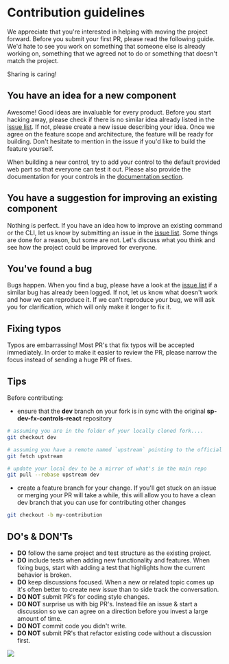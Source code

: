 # Contribution guidelines

We appreciate that you're interested in helping with moving the project forward. Before you submit your first PR, please read the following guide. We'd hate to see you work on something that someone else is already working on, something that we agreed not to do or something that doesn't match the project.

Sharing is caring!

## You have an idea for a new component

Awesome! Good ideas are invaluable for every product. Before you start hacking away, please check if there is no similar idea already listed in the [issue list](https://github.com/pnp/sp-dev-fx-controls-react/issues). If not, please create a new issue describing your idea. Once we agree on the feature scope and architecture, the feature will be ready for building. Don't hesitate to mention in the issue if you'd like to build the feature yourself.

When building a new control, try to add your control to the default provided web part so that everyone can test it out. Please also provide the documentation for your controls in the [documentation section](../).

## You have a suggestion for improving an existing component

Nothing is perfect. If you have an idea how to improve an existing command or the CLI, let us know by submitting an issue in the [issue list](https://github.com/pnp/sp-dev-fx-controls-react/issues). Some things are done for a reason, but some are not. Let's discuss what you think and see how the project could be improved for everyone.

## You've found a bug

Bugs happen. When you find a bug, please have a look at the [issue list](https://github.com/pnp/sp-dev-fx-controls-react/issues) if a similar bug has already been logged. If not, let us know what doesn't work and how we can reproduce it. If we can't reproduce your bug, we will ask you for clarification, which will only make it longer to fix it.

## Fixing typos

Typos are embarrassing! Most PR's that fix typos will be accepted immediately. In order to make it easier to review the PR, please narrow the focus instead of sending a huge PR of fixes.

## Tips

Before contributing:

- ensure that the **dev** branch on your fork is in sync with the original **sp-dev-fx-controls-react** repository

```bash
# assuming you are in the folder of your locally cloned fork....
git checkout dev

# assuming you have a remote named `upstream` pointing to the official **sp-dev-fx-controls-react** repo
git fetch upstream

# update your local dev to be a mirror of what's in the main repo
git pull --rebase upstream dev
```

- create a feature branch for your change. If you'll get stuck on an issue or merging your PR will take a while, this will allow you to have a clean dev branch that you can use for contributing other changes

```bash
git checkout -b my-contribution
```

## DO's & DON'Ts

- **DO** follow the same project and test structure as the existing project.
- **DO** include tests when adding new functionality and features. When fixing bugs, start with adding a test that highlights how the current behavior is broken.
- **DO** keep discussions focused. When a new or related topic comes up it's often better to create new issue than to side track the conversation.
- **DO NOT** submit PR's for coding style changes.
- **DO NOT** surprise us with big PR's. Instead file an issue & start a discussion so we can agree on a direction before you invest a large amount of time.
- **DO NOT** commit code you didn't write.
- **DO NOT** submit PR's that refactor existing code without a discussion first.

![](https://telemetry.sharepointpnp.com/sp-dev-fx-controls-react/wiki/controls/guides/Contributing)
